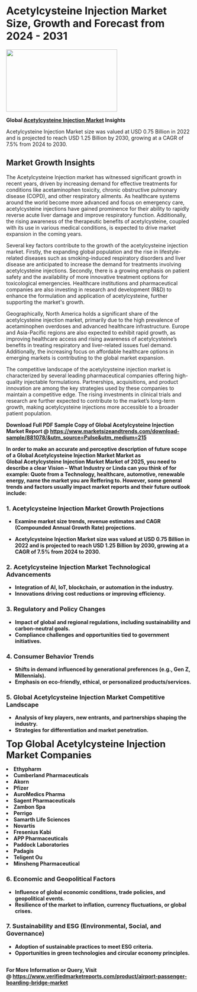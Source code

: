 <H1>Acetylcysteine Injection Market Size, Growth and Forecast from 2024 - 2031</H1><img class="aligncenter size-medium wp-image-584254" src="https://thirdeyenews.in/wp-content/uploads/2024/09/Global-Market-Research-300x168.jpeg" alt="" width="300" height="168" /><p><strong>Global&nbsp;<a href="https://www.marketsizeandtrends.com/download-sample/881078/&amp;utm_source=Pulse&amp;utm_medium=215">Acetylcysteine Injection Market</a> Insights</strong></p><p>Acetylcysteine Injection Market size was valued at USD 0.75 Billion in 2022 and is projected to reach USD 1.25 Billion by 2030, growing at a CAGR of 7.5% from 2024 to 2030.</p><p><h2>Market Growth Insights</h2> <p>The Acetylcysteine Injection market has witnessed significant growth in recent years, driven by increasing demand for effective treatments for conditions like acetaminophen toxicity, chronic obstructive pulmonary disease (COPD), and other respiratory ailments. As healthcare systems around the world become more advanced and focus on emergency care, acetylcysteine injections have gained prominence for their ability to rapidly reverse acute liver damage and improve respiratory function. Additionally, the rising awareness of the therapeutic benefits of acetylcysteine, coupled with its use in various medical conditions, is expected to drive market expansion in the coming years.</p> <p><strong></strong></p> <p>Several key factors contribute to the growth of the acetylcysteine injection market. Firstly, the expanding global population and the rise in lifestyle-related diseases such as smoking-induced respiratory disorders and liver disease are anticipated to increase the demand for treatments involving acetylcysteine injections. Secondly, there is a growing emphasis on patient safety and the availability of more innovative treatment options for toxicological emergencies. Healthcare institutions and pharmaceutical companies are also investing in research and development (R&D) to enhance the formulation and application of acetylcysteine, further supporting the market's growth.</p> <p>Geographically, North America holds a significant share of the acetylcysteine injection market, primarily due to the high prevalence of acetaminophen overdoses and advanced healthcare infrastructure. Europe and Asia-Pacific regions are also expected to exhibit rapid growth, as improving healthcare access and rising awareness of acetylcysteine’s benefits in treating respiratory and liver-related issues fuel demand. Additionally, the increasing focus on affordable healthcare options in emerging markets is contributing to the global market expansion.</p> <p>The competitive landscape of the acetylcysteine injection market is characterized by several leading pharmaceutical companies offering high-quality injectable formulations. Partnerships, acquisitions, and product innovation are among the key strategies used by these companies to maintain a competitive edge. The rising investments in clinical trials and research are further expected to contribute to the market’s long-term growth, making acetylcysteine injections more accessible to a broader patient population.</p> <p><strong></p><p><span class=""><strong>Download Full PDF Sample Copy of Global Acetylcysteine Injection Market Report</strong> @ <a href="https://www.marketsizeandtrends.com/download-sample/881078/&amp;utm_source=Pulse&amp;utm_medium=215" target="_blank">https://www.marketsizeandtrends.com/download-sample/881078/&amp;utm_source=Pulse&amp;utm_medium=215</a></span></p><p>In order to make an accurate and perceptive description of future scope of a Global&nbsp;Acetylcysteine Injection Market Market as Global&nbsp;Acetylcysteine Injection Market Market of 2025, you need to describe a clear Vision &ndash; What Industry or Linda can you think of for example: Quote from a Technology, healthcare, automotive, renewable energy, name the market you are Reffering to. However, some general trends and factors usually impact market reports and their future outlook include:</p><h3>1.&nbsp;<strong>Acetylcysteine Injection Market Growth Projections</strong></h3><ul><li>Examine market size trends, revenue estimates and CAGR (Compounded Annual Growth Rate) projections.</li><li><p>Acetylcysteine Injection Market size was valued at USD 0.75 Billion in 2022 and is projected to reach USD 1.25 Billion by 2030, growing at a CAGR of 7.5% from 2024 to 2030.</p></li></ul><h3>2.&nbsp;<strong>Acetylcysteine Injection Market Technological Advancements</strong></h3><ul><li>Integration of AI, IoT, blockchain, or automation in the industry.</li><li>Innovations driving cost reductions or improving efficiency.</li></ul><h3>3.&nbsp;<strong>Regulatory and Policy Changes</strong></h3><ul><li>Impact of global and regional regulations, including sustainability and carbon-neutral goals.</li><li>Compliance challenges and opportunities tied to government initiatives.</li></ul><h3>4.&nbsp;<strong>Consumer Behavior Trends</strong></h3><ul><li>Shifts in demand influenced by generational preferences (e.g., Gen Z, Millennials).</li><li>Emphasis on eco-friendly, ethical, or personalized products/services.</li></ul><h3>5.&nbsp;<strong>Global Acetylcysteine Injection Market Competitive Landscape</strong></h3><ul><li>Analysis of key players, new entrants, and partnerships shaping the industry.</li><li>Strategies for differentiation and market penetration.</li></ul><p data-pm-slice="1 1 []"><span style="color: inherit; font-family: inherit; font-size: 25px;">Top Global Acetylcysteine Injection Market Companies</span></p><div class="" data-test-id=""><p><li>Ethypharm</li><li> Cumberland Pharmaceuticals</li><li> Akorn</li><li> Pfizer</li><li> AuroMedics Pharma</li><li> Sagent Pharmaceuticals</li><li> Zambon Spa</li><li> Perrigo</li><li> Samarth Life Sciences</li><li> Novartis</li><li> Fresenius Kabi</li><li> APP Pharmaceuticals</li><li> Paddock Laboratories</li><li> Padagis</li><li> Teligent Ou</li><li> Minsheng Pharmaceutical</li></p></div><h3>6.&nbsp;<strong>Economic and Geopolitical Factors</strong></h3><ul><li>Influence of global economic conditions, trade policies, and geopolitical events.</li><li>Resilience of the market to inflation, currency fluctuations, or global crises.</li></ul><h3>7.&nbsp;<strong>Sustainability and ESG (Environmental, Social, and Governance)</strong></h3><ul><li>Adoption of sustainable practices to meet ESG criteria.</li><li>Opportunities in green technologies and circular economy principles.</li></ul><h2><strong style="font-size: 14px;">For More Information or Query, Visit @&nbsp;</strong><a style="background-color: #ffffff; font-size: 14px;" href="https://www.marketsizeandtrends.com/report/acetylcysteine-injection-market/" target="_blank">https://www.verifiedmarketreports.com/product/airport-passenger-boarding-bridge-market</a></h2>
